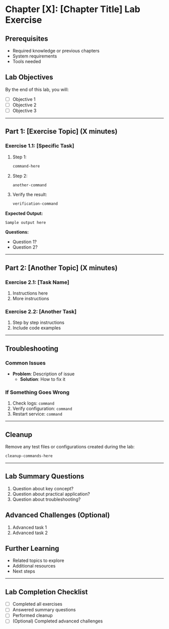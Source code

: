 # Chapter [X]: [Chapter Title] Lab Exercise

## Prerequisites
- Required knowledge or previous chapters
- System requirements
- Tools needed

## Lab Objectives
By the end of this lab, you will:
- [ ] Objective 1
- [ ] Objective 2
- [ ] Objective 3

---

## Part 1: [Exercise Topic] (X minutes)

### Exercise 1.1: [Specific Task]
1. Step 1:
   ```bash
   command-here
   ```

2. Step 2:
   ```bash
   another-command
   ```

3. Verify the result:
   ```bash
   verification-command
   ```

**Expected Output:**
```
Sample output here
```

**Questions:**
- Question 1?
- Question 2?

---

## Part 2: [Another Topic] (X minutes)

### Exercise 2.1: [Task Name]
1. Instructions here
2. More instructions

### Exercise 2.2: [Another Task]
1. Step by step instructions
2. Include code examples

---

## Troubleshooting

### Common Issues
- **Problem**: Description of issue
  - **Solution**: How to fix it

### If Something Goes Wrong
1. Check logs: `command`
2. Verify configuration: `command`
3. Restart service: `command`

---

## Cleanup
Remove any test files or configurations created during the lab:
```bash
cleanup-commands-here
```

---

## Lab Summary Questions
1. Question about key concept?
2. Question about practical application?
3. Question about troubleshooting?

## Advanced Challenges (Optional)
1. Advanced task 1
2. Advanced task 2

## Further Learning
- Related topics to explore
- Additional resources
- Next steps

---

## Lab Completion Checklist
- [ ] Completed all exercises
- [ ] Answered summary questions
- [ ] Performed cleanup
- [ ] (Optional) Completed advanced challenges